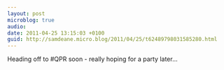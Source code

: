 ```yaml
---
layout: post
microblog: true
audio: 
date: 2011-04-25 13:15:03 +0100
guid: http://samdeane.micro.blog/2011/04/25/t62489798031585280.html
---
```

Heading off to #QPR soon - really hoping for a party later...
